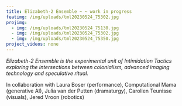 ```yaml
---
title: Elizabeth-2 Ensemble ~ ~ work in progress
featimg: /img/uploads/tml20230524_75302.jpg
projimg:
  - img: /img/uploads/tml20230524_75130.jpg
  - img: /img/uploads/tml20230524_75302.jpg
  - img: /img/uploads/tml20230524_75350.jpg
project_videos: none
---
```

*Elizabeth-2 Ensemble is the experimental unit of Intimidation Tactics exploring the intersections between colonialism, advanced imaging technology and speculative ritual.*

In collaboration with Laura Boser (performance), C﻿omputational Mama (generative AI), Julia van der Putten (dramaturgy), Carolien Teunisse (visuals), Jered Vroon (robotics)